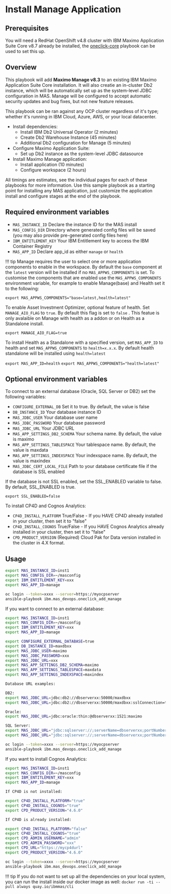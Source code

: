# Install Manage Application

## Prerequisites
You will need a RedHat OpenShift v4.8 cluster with IBM Maximo Application Suite Core v8.7 already be installed, the [oneclick-core](oneclick-core.md) playbook can be used to set this up.

## Overview
This playbook will add **Maximo Manage v8.3** to an existing IBM Maximo Application Suite Core installation.  It will also creatie an in-cluster Db2 instance, which will be automatically set up as the system-level JDBC configuration in MAS.  Manage will be configured to accept automatic security updates and bug fixes, but not new feature releases.

This playbook can be ran against any OCP cluster regardless of it's type; whether it's running in IBM Cloud, Azure, AWS, or your local datacenter.

- Install dependencies:
    - Install IBM Db2 Universal Operator (2 minutes)
    - Create Db2 Warehouse Instance (45 minutes)
    - Additional Db2 configuration for Manage (5 minutes)
- Configure Maximo Application Suite:
    - Set up Db2 instance as the system-level JDBC datasource
- Install Maximo Manage application:
    - Install application (10 minutes)
    - Configure workspace (2 hours)

All timings are estimates, see the individual pages for each of these playbooks for more information.  Use this sample playbook as a starting point for installing any MAS application, just customize the application install and configure stages at the end of the playbook.

## Required environment variables
- `MAS_INSTANCE_ID` Declare the instance ID for the MAS install
- `MAS_CONFIG_DIR` Directory where generated config files will be saved (you may also provide pre-generated config files here)
- `IBM_ENTITLEMENT_KEY` Your IBM Entitlement key to access the IBM Container Registry
- `MAS_APP_ID` Declare app_id as either `manage` or `health`

!!! tip
    Manage requires the user to select one or more application components to enable in the workspace. By default the `base` component at the `latest` version will be installed if no `MAS_APPWS_COMPONENTS` is set. To customise the components that are enabled use the `MAS_APPWS_COMPONENTS` environment variable, for example to enable Manage(base) and Health set it to the following:

   `export MAS_APPWS_COMPONENTS="base=latest,health=latest"`

   To enable Asset Investment Optimizer, optional feature of health. Set `MANAGE_AIO_FLAG` to `true`. By default this flag is set to `false` . This featue is only avalaible on Manage with health as a addon or on Health as a Standalone install.

   `export MANAGE_AIO_FLAG=true`

   To install Health as a Standalone with a specified version, set `MAS_APP_ID` to health and set `MAS_APPWS_COMPONENTS` to `health=x.x.x`. By default health standalone will be installed using `health=latest`

   `export MAS_APP_ID=health`
   `export MAS_APPWS_COMPONENTS="health=latest"`

## Optional environment variables
To connect to an external database (Oracle, SQL Server or DB2) set the following variables:

- `CONFIGURE_EXTERNAL_DB` Set it to true. By default, the value is false
- `DB_INSTANCE_ID` Your database instance ID  
- `MAS_JDBC_USER` Your database user name
- `MAS_JDBC_PASSWORD` Your database password
- `MAS_JDBC_URL` Your JDBC URL
- `MAS_APP_SETTINGS_DB2_SCHEMA`  Your schema name. By default, the value is maximo
- `MAS_APP_SETTINGS_TABLESPACE` Your tablespace name. By default, the value is maxdata
- `MAS_APP_SETTINGS_INDEXSPACE` Your indexspace name. By default, the value is maxindex
- `MAS_JDBC_CERT_LOCAL_FILE` Path to your database certificate file if the database is SSL enabled

If the database is not SSL enabled, set the SSL_ENABLED variable to false. By default, SSL_ENABLED is true.

`export SSL_ENABLED=false`  

To install CP4D and Cognos Analytics:
- `CP4D_INSTALL_PLATFORM` True/False - If you HAVE CP4D already installed in your cluster, then set it to "false"
- `CP4D_INSTALL_COGNOS` True/False - If you HAVE Cognos Analytics already installed in your cluster, then set it to "false"
- `CPD_PRODUCT_VERSION` (Required) Cloud Pak for Data version installed in the cluster in 4.X format.
   
## Usage

```bash
export MAS_INSTANCE_ID=inst1
export MAS_CONFIG_DIR=~/masconfig
export IBM_ENTITLEMENT_KEY=xxx
export MAS_APP_ID=manage

oc login --token=xxxx --server=https://myocpserver
ansible-playbook ibm.mas_devops.oneclick_add_manage
```

If you want to connect to an external database:

``` bash 
export MAS_INSTANCE_ID=inst1
export MAS_CONFIG_DIR=~/masconfig
export IBM_ENTITLEMENT_KEY=xxx
export MAS_APP_ID=manage

export CONFIGURE_EXTERNAL_DATABASE=true
export DB_INSTANCE_ID=maxdbxx 
export MAS_JDBC_USER=maximo
export MAS_JDBC_PASSWORD=xxx
export MAS_JDBC_URL=xxx 
export MAS_APP_SETTINGS_DB2_SCHEMA=maximo
export MAS_APP_SETTINGS_TABLESPACE=maxdata
export MAS_APP_SETTINGS_INDEXSPACE=maxindex

Database URL examples:

DB2:
export MAS_JDBC_URL=jdbc:db2://dbserverxx:50000/maxdbxx
export MAS_JDBC_URL=jdbc:db2://dbserverxx:50000/maxdbxx:sslConnection=true  if SSL enabled

Oracle:
export MAS_JDBC_URL=jdbc:oracle:thin:@dbserverxx:1521:maximo

SQL Server:
export MAS_JDBC_URL="jdbc:sqlserver://;serverName=dbserverxx;portNumber=1433;databaseName=msdbxx;integratedSecurity=false;sendStringParametersAsUnicode=false;selectMethod=cursor;encrypt=false;trustServerCertificate=false;"
export MAS_JDBC_URL="jdbc:sqlserver://;serverName=dbserverxx;portNumber=1433;databaseName=msdbxx;integratedSecurity=false;sendStringParametersAsUnicode=false;selectMethod=cursor;encrypt=true;trustServerCertificate=true;" if SSL enabled

oc login --token=xxxx --server=https://myocpserver
ansible-playbook ibm.mas_devops.oneclick_add_manage
```

If you want to install Cognos Analytics:

```bash
export MAS_INSTANCE_ID=inst1
export MAS_CONFIG_DIR=~/masconfig
export IBM_ENTITLEMENT_KEY=xxx
export MAS_APP_ID=manage

If CP4D is not installed:

export CP4D_INSTALL_PLATFORM="true"
export CP4D_INSTALL_COGNOS="true"
export CPD_PRODUCT_VERSION="4.6.0"

If CP4D is already installed:

export CP4D_INSTALL_PLATFORM="false"
export CP4D_INSTALL_COGNOS="true"
export CPD_ADMIN_USERNAME="admin"
export CPD_ADMIN_PASSWORD="xxx"
export CPD_URL="https://mycp4durl"
export CPD_PRODUCT_VERSION="4.6.0"

oc login --token=xxxx --server=https://myocpserver
ansible-playbook ibm.mas_devops.oneclick_add_manage
```



!!! tip
    If you do not want to set up all the dependencies on your local system, you can run the install inside our docker image as well: `docker run -ti --pull always quay.io/ibmmas/cli`

